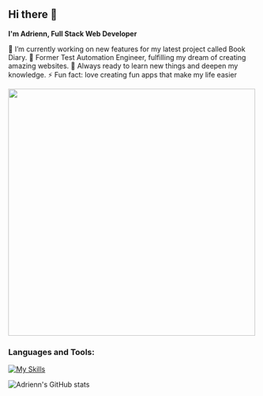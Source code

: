 ## Hi there 👋

**I'm Adrienn, Full Stack Web Developer**

🔭 I’m currently working on new features for my latest project called Book Diary.
🦖 Former Test Automation Engineer, fulfilling my dream of creating amazing websites.
🛵 Always ready to learn new things and deepen my knowledge.
⚡ Fun fact: love creating fun apps that make my life easier

<img src="https://github.com/Anmol-Baranwal/Cool-GIFs-For-GitHub/assets/74038190/7d484dc9-68a9-4ee6-a767-aea59035c12d" width="500">

### Languages and Tools:

[![My Skills](https://skillicons.dev/icons?i=js,html,css,tailwind,react,vue,pinia,python,nodejs,ts,postgres,vite,vitest,jest,git,docker,nextjs)](https://skillicons.dev)

![Adrienn's GitHub stats](https://github-readme-stats.vercel.app/api?username=x-adri-x&show_icons=true&theme=radical)

<!--
**x-adri-x/x-adri-x** is a ✨ _special_ ✨ repository because its `README.md` (this file) appears on your GitHub profile.

Here are some ideas to get you started:

- 🔭 I’m currently working on ...
- 🌱 I’m currently learning ...
- 👯 I’m looking to collaborate on ...
- 🤔 I’m looking for help with ...
- 💬 Ask me about ...
- 📫 How to reach me: ...
- 😄 Pronouns: ...
- ⚡ Fun fact: ...
-->

